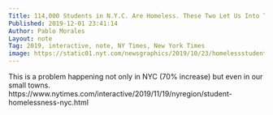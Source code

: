 ```yaml
---
Title: 114,000 Students in N.Y.C. Are Homeless. These Two Let Us Into Their Lives.
Published: 2019-12-01 23:41:14
Author: Pablo Morales
Layout: note
Tag: 2019, interactive, note, NY Times, New York Times
image: https://static01.nyt.com/newsgraphics/2019/10/23/homelessstudents/assets/images/HS_01-2000.jpg
---
```

<div class="measure db center f5 f4-ns lh-copy">
   <img class="db w-100 mt4 mt5-ns" src="https://static01.nyt.com/newsgraphics/2019/10/23/homelessstudents/assets/images/HS_01-2000.jpg" alt="">
   <div markdown="1">
   This is a problem happening not only in NYC (70% increase) but even in our small towns.
https://www.nytimes.com/interactive/2019/11/19/nyregion/student-homelessness-nyc.html
    </div>
</div>